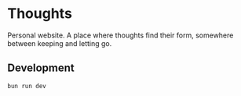 # Thoughts

Personal website. A place where thoughts find their form, somewhere between keeping and letting go.

## Development

```
bun run dev
```
